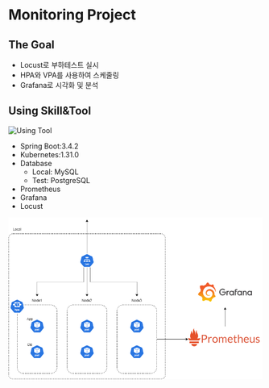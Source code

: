 ﻿# Monitoring Project
## The Goal
- Locust로 부하테스트 실시
- HPA와 VPA를 사용하여 스케줄링
- Grafana로 시각화 및 분석

## Using Skill&Tool
![Using Tool](https://go-skill-icons.vercel.app/api/icons?i=spring,mysql,postgresql,kubernetes,grafana,prometheus)
- Spring Boot:3.4.2
- Kubernetes:1.31.0
- Database
  - Local: MySQL
  - Test: PostgreSQL
- Prometheus
- Grafana
- Locust

![Architecture Diagram](Monitoring-Project.drawio.png)
